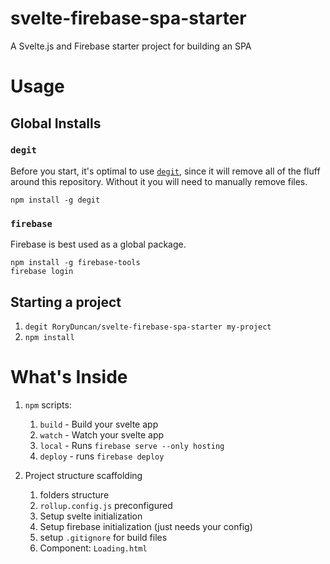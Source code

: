 # svelte-firebase-spa-starter
A Svelte.js and Firebase starter project for building an SPA

# Usage

## Global Installs

### `degit`

Before you start, it's optimal to use [`degit`](https://github.com/Rich-Harris/degit), since it will remove all of the fluff around this repository. Without it you will need to manually remove files.

```
npm install -g degit
```

### `firebase`

Firebase is best used as a global package.

```
npm install -g firebase-tools
firebase login
```

## Starting a project

1. `degit RoryDuncan/svelte-firebase-spa-starter my-project`
2. `npm install`


# What's Inside

1. `npm` scripts:
    1. `build` - Build your svelte app 
    2. `watch` - Watch your svelte app
    3. `local` - Runs `firebase serve --only hosting`
    4. `deploy` - runs `firebase deploy`

2. Project structure scaffolding
    1. folders structure
    2. `rollup.config.js` preconfigured
    2. Setup svelte initialization
    3. Setup firebase initialization (just needs your config)
    3. setup `.gitignore` for build files
    4. Component: `Loading.html`